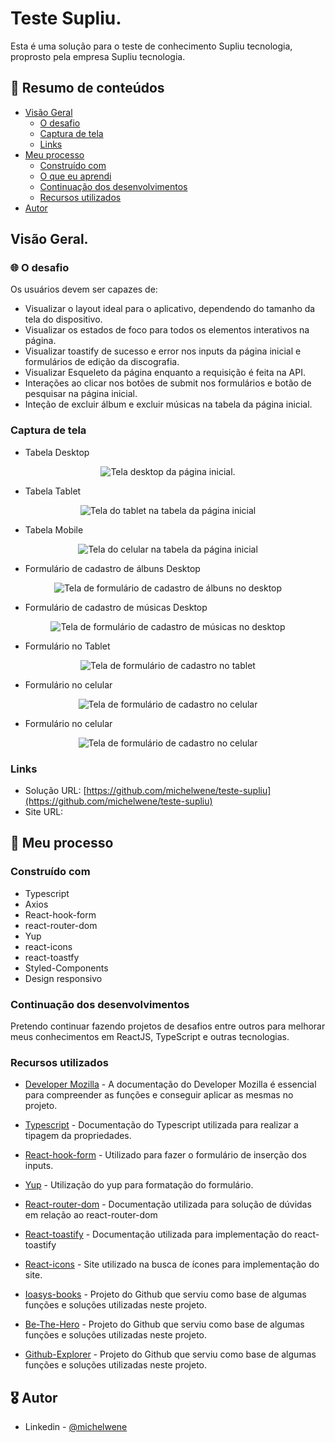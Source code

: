 # Teste Supliu.

Esta é uma solução para o teste de conhecimento Supliu tecnologia, proprosto pela empresa Supliu tecnologia.

## :dart: Resumo de conteúdos

- [Visão Geral](#Visão-Geral)
  - [O desafio](#O-desafio)
  - [Captura de tela](#Captura-de-tela)
  - [Links](#Links)
- [Meu processo](#Meu-processo)
  - [Construído com](#Constrído-com)
  - [O que eu aprendi](#O-que-eu-aprendi)
  - [Continuação dos desenvolvimentos](#Continuação-dos-desenvolvimentos)
  - [Recursos utilizados](#Recursos-utilizados)
- [Autor](#Autor)

## Visão Geral.

### :globe_with_meridians: O desafio

Os usuários devem ser capazes de:

- Visualizar o layout ideal para o aplicativo, dependendo do tamanho da tela do dispositivo.
- Visualizar os estados de foco para todos os elementos interativos na página.
- Visualizar toastify de sucesso e error nos inputs da página inicial e formulários de edição da discografia.
- Visualizar Esqueleto da página enquanto a requisição é feita na API.
- Interações ao clicar nos botões de submit nos formulários e botão de pesquisar na página inicial.
- Inteção de excluir álbum e excluir músicas na tabela da página inicial.

### Captura de tela

- Tabela Desktop
<p  align="center" >
  <img src="/public/desktop_table.png"alt="Tela desktop da página inicial."/>
</p>

- Tabela Tablet
<p  align="center" >
<img src="/public/tablet_table.png"alt="Tela do tablet na tabela da página inicial"/>
</p>

- Tabela Mobile
<p  align="center" >
<img src="/public/mobile_table.png"alt="Tela do celular na tabela da página inicial"/>
</p>

- Formulário de cadastro de álbuns Desktop
<p  align="center" >
<img src="/public/desktop_form_album.png"alt="Tela de formulário de cadastro de álbuns no desktop"/>
</p>

- Formulário de cadastro de músicas Desktop
<p  align="center" >
<img src="/public/desktop_form_track.png"alt="Tela de formulário de cadastro de músicas no desktop"/>
</p>

- Formulário no Tablet
<p  align="center" >
<img src="/public/tablet_form.png"alt="Tela de formulário de cadastro no tablet"/>
</p>

- Formulário no celular
<p  align="center" >
<img src="/public/mobile_form.png"alt="Tela de formulário de cadastro no celular"/>
</p>

- Formulário no celular
<p  align="center" >
<img src="/public/mobile_form_album.png"alt="Tela de formulário de cadastro no celular"/>
</p>

### Links

- Solução URL: [https://github.com/michelwene/teste-supliu](https://github.com/michelwene/teste-supliu)
- Site URL: []()

## :page_with_curl: Meu processo

### Construído com

- Typescript
- Axios
- React-hook-form
- react-router-dom
- Yup
- react-icons
- react-toastfy
- Styled-Components
- Design responsivo

### Continuação dos desenvolvimentos

Pretendo continuar fazendo projetos de desafios entre outros para melhorar meus conhecimentos em ReactJS, TypeScript e outras tecnologias.

### Recursos utilizados

- [Developer Mozilla](https://developer.mozilla.org/en-US/docs/Web/JavaScript) - A documentação do Developer Mozilla é essencial para compreender as funções e conseguir aplicar as mesmas no projeto.

- [Typescript](https://www.typescriptlang.org/docs/handbook/2/keyof-types.html) - Documentação do Typescript utilizada para realizar a tipagem da propriedades.

- [React-hook-form](https://react-hook-form.com/) - Utilizado para fazer o formulário de inserção dos inputs.

- [Yup](https://github.com/jquense/yup) - Utilização do yup para formatação do formulário.

- [React-router-dom](https://reactrouter.com/) - Documentação utilizada para solução de dúvidas em relação ao react-router-dom

- [React-toastify](https://www.npmjs.com/package/react-toastify) - Documentação utilizada para implementação do react-toastify

- [React-icons](https://react-icons.github.io/react-icons/search) - Site utilizado na busca de ícones para implementação do site.

- [Ioasys-books](https://github.com/michelwene/ioasys-books) - Projeto do Github que serviu como base de algumas funções e soluções utilizadas neste projeto.

- [Be-The-Hero](https://github.com/michelwene/Be-The-Hero) - Projeto do Github que serviu como base de algumas funções e soluções utilizadas neste projeto.

- [Github-Explorer](https://github.com/michelwene/Github-explorer) - Projeto do Github que serviu como base de algumas funções e soluções utilizadas neste projeto.

## :medal_military: Autor

- Linkedin - [@michelwene](https://www.linkedin.com/in/michelwene/)
